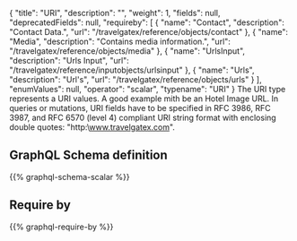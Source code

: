 {
  "title": "URI",
  "description": "",
  "weight": 1,
  "fields": null,
  "deprecatedFields": null,
  "requireby": [
    {
      "name": "Contact",
      "description": "Contact Data.",
      "url": "/travelgatex/reference/objects/contact"
    },
    {
      "name": "Media",
      "description": "Contains media information.",
      "url": "/travelgatex/reference/objects/media"
    },
    {
      "name": "UrlsInput",
      "description": "Urls Input",
      "url": "/travelgatex/reference/inputobjects/urlsinput"
    },
    {
      "name": "Urls",
      "description": "Url's",
      "url": "/travelgatex/reference/objects/urls"
    }
  ],
  "enumValues": null,
  "operator": "scalar",
  "typename": "URI"
}
The URI type represents a URI values. A good example mith be an Hotel Image URL.
In queries or mutations, URI fields have to be specified in RFC 3986, RFC 3987, and RFC 6570 (level 4) compliant URI string format with enclosing double quotes: "http:\www.travelgatex.com".
## GraphQL Schema definition

{{% graphql-schema-scalar %}}

## Require by

{{% graphql-require-by %}}
